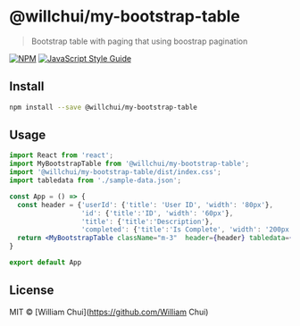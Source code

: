 # @willchui/my-bootstrap-table

> Bootstrap table with paging that using boostrap pagination

[![NPM](https://img.shields.io/npm/v/@willchui/my-bootstrap-table.svg)](https://www.npmjs.com/package/@willchui/my-bootstrap-table) [![JavaScript Style Guide](https://img.shields.io/badge/code_style-standard-brightgreen.svg)](https://standardjs.com)

## Install

```bash
npm install --save @willchui/my-bootstrap-table
```

## Usage

```jsx
import React from 'react';
import MyBootstrapTable from '@willchui/my-bootstrap-table';
import '@willchui/my-bootstrap-table/dist/index.css';
import tabledata from './sample-data.json';

const App = () => {
  const header = {'userId': {'title': 'User ID', 'width': '80px'},
                  'id': {'title':'ID', 'width': '60px'},
                  'title': {'title':'Description'}, 
                  'completed': {'title':'Is Complete', 'width': '200px'}};
  return <MyBootstrapTable className="m-3"  header={header} tabledata={tabledata} pagesize={20} ></MyBootstrapTable>
}

export default App
```

## License

MIT © [William Chui](https://github.com/William Chui)
